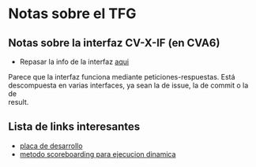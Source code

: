 # Notas sobre el TFG

## Notas sobre la interfaz CV-X-IF (en CVA6)

* Repasar la info de la interfaz [aqui](https://docs.openhwgroup.org/projects/cva6-user-manual/01_cva6_user/CVX_Interface_Coprocessor.html)

Parece que la interfaz funciona mediante peticiones-respuestas. Está   
descompuesta en varias interfaces, ya sean la de issue, la de commit o la de  
result.

## Lista de links interesantes

* [placa de desarrollo](https://digilent.com/reference/programmable-logic/genesys-2/reference-manual?redirect=1)
* [metodo scoreboarding para ejecucion
  dinamica](https://github.com/NicoleMayer/ECE668-Notes/blob/master/lesson9.md)  


